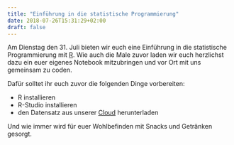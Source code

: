 ```yaml
---
title: "Einführung in die statistische Programmierung"
date: 2018-07-26T15:31:29+02:00
draft: false
---
```

Am Dienstag den 31. Juli bieten wir euch eine Einführung in die statistische Programmierung mit [R](https://www.r-project.org/).
Wie auch die Male zuvor laden wir euch herzlichst dazu ein euer eigenes
Notebook mitzubringen und vor Ort mit uns gemeinsam zu coden.

Dafür solltet ihr euch zuvor die folgenden Dinge vorbereiten:

- R installieren
- R-Studio installieren
- den Datensatz aus unserer [Cloud](https://cloud.foss-ag.de/index.php/s/onqaWYQPDSDSZ8W) herunterladen

Und wie immer wird für euer Wohlbefinden mit Snacks und Getränken gesorgt.
